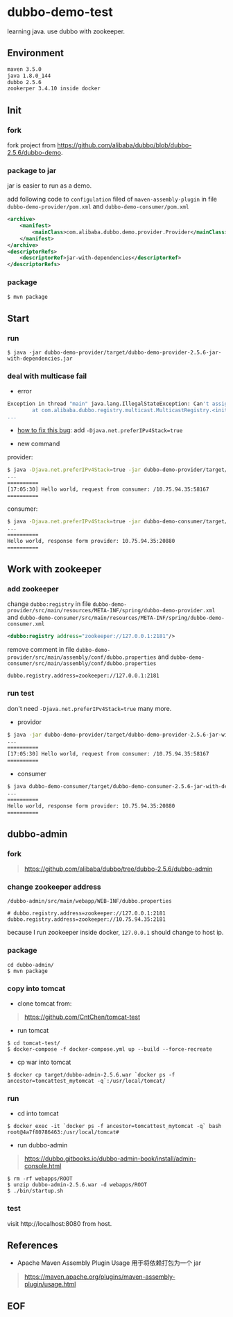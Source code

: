 # dubbo-demo-test
learning java. use dubbo with zookeeper.

## Environment
```bash
maven 3.5.0
java 1.8.0_144
dubbo 2.5.6
zookerper 3.4.10 inside docker
```

## Init
### fork
fork project from https://github.com/alibaba/dubbo/blob/dubbo-2.5.6/dubbo-demo.

### package to jar
jar is easier to run as a demo.

add following code to `configulation` filed of `maven-assembly-plugin` in file `dubbo-demo-provider/pom.xml` and `dubbo-demo-consumer/pom.xml`
```xml
<archive>
    <manifest>
        <mainClass>com.alibaba.dubbo.demo.provider.Provider</mainClass>
    </manifest>
</archive>
<descriptorRefs>
    <descriptorRef>jar-with-dependencies</descriptorRef>
</descriptorRefs>
```

### package
```bash
$ mvn package
```

## Start
### run
```
$ java -jar dubbo-demo-provider/target/dubbo-demo-provider-2.5.6-jar-with-dependencies.jar
```

### deal with multicase fail
* error
```bash
Exception in thread "main" java.lang.IllegalStateException: Can't assign requested address
        at com.alibaba.dubbo.registry.multicast.MulticastRegistry.<init>(MulticastRegistry.java:116)
...
```

* [how to fix this bug][how to fix this bug]: add `-Djava.net.preferIPv4Stack=true`

* new command

provider:
```bash
$ java -Djava.net.preferIPv4Stack=true -jar dubbo-demo-provider/target/dubbo-demo-provider-2.5.6-jar-with-dependencies.jar
...
==========
[17:05:30] Hello world, request from consumer: /10.75.94.35:58167
==========
```

consumer:
```bash
$ java -Djava.net.preferIPv4Stack=true -jar dubbo-demo-consumer/target/dubbo-demo-consumer-2.5.6-jar-with-dependencies.jar
...
==========
Hello world, response form provider: 10.75.94.35:20880
==========
```

## Work with zookeeper
### add zookeeper
change `dubbo:registry` in file `dubbo-demo-provider/src/main/resources/META-INF/spring/dubbo-demo-provider.xml` and `dubbo-demo-consumer/src/main/resources/META-INF/spring/dubbo-demo-consumer.xml`
```xml
<dubbo:registry address="zookeeper://127.0.0.1:2181"/>
```

remove comment in file `dubbo-demo-provider/src/main/assembly/conf/dubbo.properties` and `dubbo-demo-consumer/src/main/assembly/conf/dubbo.properties`
```
dubbo.registry.address=zookeeper://127.0.0.1:2181
```

### run test
don't need `-Djava.net.preferIPv4Stack=true` many more.
* providor
```bash
$ java -jar dubbo-demo-provider/target/dubbo-demo-provider-2.5.6-jar-with-dependencies.jar
...
==========
[17:05:30] Hello world, request from consumer: /10.75.94.35:58167
==========
```

* consumer
```bash
$ java dubbo-demo-consumer/target/dubbo-demo-consumer-2.5.6-jar-with-dependencies.jar
...
==========
Hello world, response form provider: 10.75.94.35:20880
==========
```

[#silent links]:#
[how to fix this bug]: https://stackoverflow.com/questions/18747134/getting-cant-assign-requested-address-java-net-socketexception-using-ehcache

## dubbo-admin
### fork
> https://github.com/alibaba/dubbo/tree/dubbo-2.5.6/dubbo-admin

### change zookeeper address
`/dubbo-admin/src/main/webapp/WEB-INF/dubbo.properties`
```
# dubbo.registry.address=zookeeper://127.0.0.1:2181
dubbo.registry.address=zookeeper://10.75.94.35:2181
```
because I run zookeeper inside docker, `127.0.0.1` should change to host ip.

### package
```
cd dubbo-admin/
$ mvn package
```

### copy into tomcat
* clone tomcat from:
> https://github.com/CntChen/tomcat-test

* run tomcat
```
$ cd tomcat-test/
$ docker-compose -f docker-compose.yml up --build --force-recreate
```

* cp war into tomcat
```
$ docker cp target/dubbo-admin-2.5.6.war `docker ps -f ancestor=tomcattest_mytomcat -q`:/usr/local/tomcat/
```

### run
* cd into tomcat
```
$ docker exec -it `docker ps -f ancestor=tomcattest_mytomcat -q` bash
root@4a7f80786463:/usr/local/tomcat# 
```

* run dubbo-admin
> https://dubbo.gitbooks.io/dubbo-admin-book/install/admin-console.html
```
$ rm -rf webapps/ROOT
$ unzip dubbo-admin-2.5.6.war -d webapps/ROOT
$ ./bin/startup.sh
```

### test
visit http://localhost:8080 from host.

## References
*  Apache Maven Assembly Plugin Usage 用于将依赖打包为一个 jar
> https://maven.apache.org/plugins/maven-assembly-plugin/usage.html

## EOF